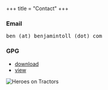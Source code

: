+++
title = "Contact"
+++

### Email

<pre class="unstyled">
ben (at) benjamintoll (dot) com
</pre>

### GPG

- [download](/benjamintoll.key)
- [view](/benjamintoll.key.txt)

![Heroes on Tractors](/images/garden0.jpg)

